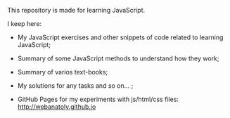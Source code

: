 This repository is made for learning JavaScript. 

I keep here:

* My JavaScript exercises and other snippets of code related to learning JavaScript; 

* Summary of some JavaScript methods to understand how they work; 

* Summary of varios text-books;

* My solutions for any tasks and so on... ;

* GitHub Pages for my experiments with js/html/css files: http://webanatoly.github.io
